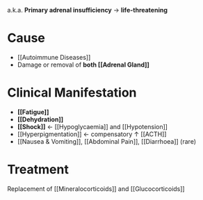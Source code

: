 a.k.a. **Primary adrenal insufficiency** → **life-threatening**

# Cause
- [[Autoimmune Diseases]]
- Damage or removal of **both [[Adrenal Gland]]**

# Clinical Manifestation
- **[[Fatigue]]**
- **[[Dehydration]]**
- **[[Shock]]** ← [[Hypoglycaemia]] and [[Hypotension]] 
- [[Hyperpigmentation]] ← compensatory ↑ [[ACTH]]
- [[Nausea & Vomiting]], [[Abdominal Pain]], [[Diarrhoea]] (rare)

# Treatment
Replacement of [[Mineralocorticoids]] and [[Glucocorticoids]]